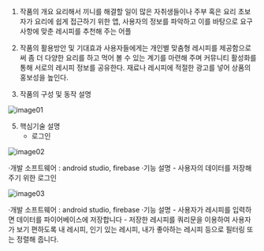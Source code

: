 1. 작품의 개요
  요리해서 끼니를 해결할 일이 많은 자취생들이나 주부 혹은 요리 초보자가 요리에 쉽게 접근하기 위한 앱, 사용자의 정보를 파악하고 이를 바탕으로 요구사항에 맞춘 레시피를 추천해 주는 어플

2. 작품의 활용방안 및 기대효과
사용자들에게는 개인별 맞춤형 레시피를 제공함으로써 좀 더 다양한 요리를 하고 먹어 볼 수 있는 계기를 마련해 주며 커뮤니티 활성화를 통해 서로의 레시피 정보를 공유한다. 재료나 레시피에 적절한 광고를 넣어 상품의 홍보성을 높인다.

3. 작품의 구성 및 동작 설명

![image01](https://user-images.githubusercontent.com/39265738/113571201-e5176d80-9650-11eb-9f06-3993c0c3d386.png)


5. 핵심기술 설명
   - 로그인

![image02](https://user-images.githubusercontent.com/39265738/113571348-3293da80-9651-11eb-95e4-c9ccc4cefa39.png)

·개발 소프트웨어 : android studio, firebase
·기능 설명
	- 사용자의 데이터를 저장해 주기 위한 로그인

![image03](https://user-images.githubusercontent.com/39265738/113571350-332c7100-9651-11eb-831b-fae840711318.png)


·개발 소프트웨어 : android studio, firebase
·기능 설명
	- 사용자가 레시피를 입력하면 데이터를 파이어베이스에 저장합니다
	- 저장한 레시피를 쿼리문을 이용하여 사용자가 보기 편하도록 내 레시피, 인기 있는 레시피, 내가 		좋아하는 레시피 등으로 필터링 또는 정렬해 줍니다.
